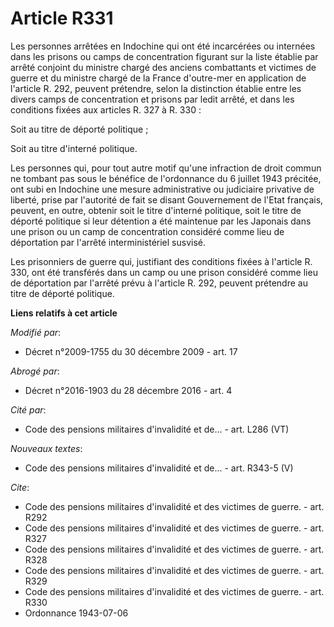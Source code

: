 # Article R331

Les personnes arrêtées en Indochine qui ont été incarcérées ou internées dans les prisons ou camps de concentration figurant
sur la liste établie par arrêté conjoint du       ministre chargé des anciens combattants et victimes de guerre et du
ministre chargé de la France d'outre-mer en application de l'article R. 292, peuvent prétendre, selon la distinction établie
entre les divers camps de concentration et prisons par ledit arrêté, et dans les conditions fixées aux articles R. 327 à R.
330 : 

Soit au titre de déporté politique ; 

Soit au titre d'interné politique. 

Les personnes qui, pour tout autre motif qu'une infraction de droit commun ne tombant pas sous le bénéfice de l'ordonnance du
6 juillet 1943 précitée, ont subi en Indochine une mesure administrative ou judiciaire privative de liberté, prise par
l'autorité de fait se disant Gouvernement de l'Etat français, peuvent, en outre, obtenir soit le titre d'interné politique,
soit le titre de déporté politique si leur détention a été maintenue par les Japonais dans une prison ou un camp de
concentration considéré comme lieu de déportation par l'arrêté interministériel susvisé. 

Les prisonniers de guerre qui, justifiant des conditions fixées à l'article R. 330, ont été transférés dans un camp ou une
prison considéré comme lieu de déportation par l'arrêté prévu à l'article R. 292, peuvent prétendre au titre de déporté
politique.

**Liens relatifs à cet article**

_Modifié par_:

  - Décret n°2009-1755 du 30 décembre 2009 - art. 17

_Abrogé par_:

  - Décret n°2016-1903 du 28 décembre 2016 - art. 4

_Cité par_:

  - Code des pensions militaires d'invalidité et de... - art. L286 (VT)

_Nouveaux textes_:

  - Code des pensions militaires d'invalidité et de... - art. R343-5 (V)

_Cite_:

  - Code des pensions militaires d'invalidité et des victimes de guerre. - art. R292
  - Code des pensions militaires d'invalidité et des victimes de guerre. - art. R327
  - Code des pensions militaires d'invalidité et des victimes de guerre. - art. R328
  - Code des pensions militaires d'invalidité et des victimes de guerre. - art. R329
  - Code des pensions militaires d'invalidité et des victimes de guerre. - art. R330
  - Ordonnance 1943-07-06
